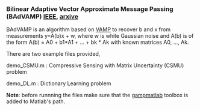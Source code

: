 ###  Bilinear Adaptive Vector Approximate Message Passing (BAdVAMP) [IEEE](https://ieeexplore.ieee.org/document/8712432), [arxive](https://arxiv.org/pdf/1809.00024.pdf)

BAdVAMP is an algorithm based on [VAMP](https://ieeexplore.ieee.org/document/8006797) to recover b and x from measurements y=A(b)x + w, where w is white Gaussian noise and A(b) is of the form A(b) = A0 + b1\*A1 + ... + bk \* Ak with known matrices A0, ..., Ak. 

There are two example files provided,

demo_CSMU.m : Compressive Sensing with Matrix Uncertainty (CSMU) problem 

demo_DL.m   : Dictionary Learning problem


**Note**: before runnning the files make sure that the [gampmatlab](https://sourceforge.net/projects/gampmatlab/) toolbox is added to Matlab's path. 
